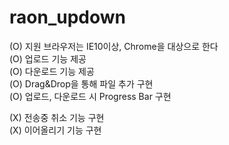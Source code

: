 ﻿# raon_updown
(O) 지원 브라우저는 IE10이상, Chrome을 대상으로 한다   
(O) 업로드 기능 제공   
(O) 다운로드 기능 제공   
(O) Drag&Drop을 통해 파일 추가 구현   
(O) 업로드, 다운로드 시 Progress Bar 구현      

(X) 전송중 취소 기능 구현   
(X) 이어올리기 기능 구현   
